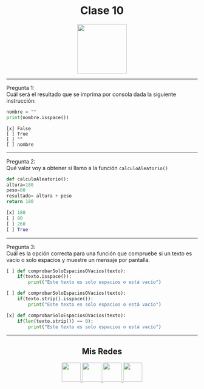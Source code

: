 <h1 align="center">Clase 10</h1>

<p align="center">
<img height=130px src="https://i.ibb.co/BL0pJF8/Polo.png"/>
</p>

-----------------------------------------------------------
Pregunta 1: <br>
Cuál será el resultado que se imprima por consola dada la siguiente instrucción:
```python
nombre = ""
print(nombre.isspace())
```
```
[x] False
[ ] True
[ ] ""
[ ] nombre
```
-----------------------------------------------------------
Pregunta 2: <br>
Qué valor voy a obtener si llamo a la función ```calculoAleatorio()```
```python
def calculoAleatorio():
altura=180
peso=80
resultado= altura + peso 
return 180
```
```python
[x] 180
[ ] 80
[ ] 260
[ ] True
```
-----------------------------------------------------------
Pregunta 3: <br>
Cuál es la opción correcta para una función que compruebe si un texto es vacío o solo espacios y muestre un mensaje por pantalla.
```python
[ ] def comprobarSoloEspaciosOVacios(texto):
	if(texto.isspace()):
		print("Este texto es solo espacios o está vacío")

[ ] def comprobarSoloEspaciosOVacios(texto):
	if(texto.strip().isspace()):
		print("Este texto es solo espacios o está vacío")

[x] def comprobarSoloEspaciosOVacios(texto):
	if(len(texto.strip()) == 0):
		print("Este texto es solo espacios o está vacío")
```
-----------------------------------------------------------
<center>

<h2 align="center"> Mis Redes </h2>
<p  align="center">
<a href="https://www.linkedin.com/in/duboisfacu/" target="_blank">
  <img src="https://i.ibb.co/7VZQrXx/link.png" height=50px>
</a>
<a href="https://www.instagram.com/duboisfacu/" target="_blank">
  <img src="https://i.ibb.co/stNqbkw/ig.png" height=50px>
</a>
<a href="https://www.reddit.com/user/duboisfacu" target="_blank">
<img src="https://i.ibb.co/4T7YM0V/reddit.png" height=50px>
</a>
<a href="https://twitter.com/duboisfacu" target="_blank">
<img src="https://i.ibb.co/PxrxjS2/twitter.png" height=50px>
</a>
  </p>
</center>